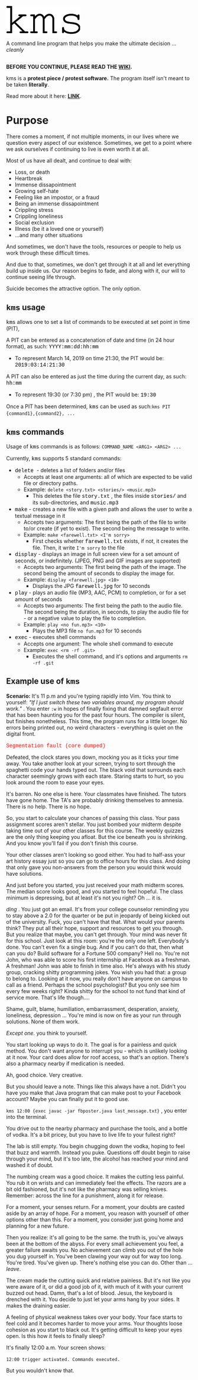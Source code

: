 
<img src="https://raw.githubusercontent.com/GWhisk/kms/master/kms_logo.png" width="200" height="75">

A command line program that helps you make the ultimate decision ... _cleanly_

##
**BEFORE YOU CONTINUE, PLEASE READ THE [WIKI](https://github.com/GWhisk/kms/wiki/Actual-Purpose-of-kms).**

kms is a **protest piece / protest software.** The program itself isn't meant to be taken **literally**. 

Read more about it here: [**LINK**](https://github.com/GWhisk/kms/wiki/Actual-Purpose-of-kms).
##
# Purpose


There comes a moment, if not multiple moments, in our lives where we question every aspect of our existence. Sometimes, we get to a point where we ask ourselves if continuing to live is even worth it at all.

Most of us have all dealt, and continue to deal with:

* Loss, or death
* Heartbreak
* Immense dissapointment
* Growing self-hate
* Feeling like an impostor, or a fraud
* Being an immense dissapointment
* Crippling stress
* Crippling loneliness
* Social exclusion
* Illness (be it a loved one or yourself)
* ...and many other situations

And sometimes, we don't have the tools, resources or people to help us work through these difficult times. 

And due to that, sometimes, we don't get through it at all and let everything build up inside us. Our reason begins to fade, and along with it, our will to continue seeing life through.

Suicide becomes the attractive option. The only option.

## <font face="courier new"  color="black">kms</font> usage
<font face="courier new" color="black">kms</font> allows one to set a list of commands to be executed at set point in time (PIT),

A PIT can be entered as a concatenation of date and time (in 24 hour format), as such:  <font face="courier new" color="black"> YYYY:mm:dd:hh:mm </font>

* To represent March 14, 2019 on time 21:30, the PIT would be: <font face="courier new" color="black"> 2019:03:14:21:30 </font>

A PIT can also be entered as just the time during the current day, as such: <font face="courier new" color="black"> hh:mm </font>
* To represent 19:30 (or 7:30 pm) , the PIT would be: <font face="courier new" color="black"> 19:30 </font>

Once a PIT has been determined, <font face="courier new" color="black">kms</font> can be used as such:`kms PIT {command1},{command2}, ... `


## <font face="courier new"  color="black">kms</font> commands

Usage of <font face="courier new"  color="black">kms</font> commands is as follows: `COMMAND_NAME <ARG1> <ARG2> ... `

Currently, <font face="courier new"  color="black">kms</font> supports 5 standard commands:

*  <font face="courier new"  color="black">delete </font>- deletes a list of folders and/or files
	* Accepts at least one arguments: all of which are expected to be valid file or directory paths.
	* Example: `delete <story.txt> <stories/> <music.mp3>`
		* This deletes the file <font face="courier new"  color="black">story.txt</font> , the files inside <font face="courier new"  color="black">stories/</font> and its sub-directories, and <font face="courier new"  color="black">music.mp3</font>
* <font face="courier new"  color="black">make</font> - creates a new file with a given path and allows the user to write a textual message in it
	* Accepts two arguments: The first being the path of the file to write to/or create (if yet to exist). The second being the message to write.
	* Example: `make <farewell.txt> <I'm sorry>`
		* First checks whether <font face="courier new"  color="black">farewell.txt</font> exists, if not, it creates the file. Then, it write `I'm sorry` to the file
* <font face="courier new"  color="black">display</font> - displays an image in full screen view for a set amount of seconds, or indefinitely. (JPEG, PNG and GIF images are supported)
	* Accepts two arguments: The first being the path of the image. The second being the amount of seconds to display the image for.
	* Example: `display <farewell.jpg> <10>`
		* Displays the JPG <font face="courier new"  color="black">farewell.jpg</font> for 10 seconds
* <font face="courier new"  color="black">play</font> - plays an audio file (MP3, AAC, PCM) to completion, or for a set amount of seconds
	* Accepts two arguments: The first being the path to the audio file. The second being the duration, in seconds, to play the audio file for - or a negative value to play the file to completion.
	* Example: `play <no fun.mp3> <10>`
		* Plays the MP3 file `no fun.mp3` for 10 seconds
* <font face="courier new"  color="black">exec</font> - executes shell commands
	* Accepts one argument: The whole shell command to execute
	* Example: `exec <rm -rf .git>`
		* Executes the shell command, and it's options and arguments `rm -rf .git`

## Example use of <font face="courier new"  color="black">kms</font>

 **Scenario:**  It's 11 p.m and you're typing rapidly into Vim. You think to yourself: _"If I just switch these two variables around, my program should work."_ . You enter `:w` in hopes of finally fixing that damned segfault error that has been haunting you for the past four hours. The compiler is silent, but finishes nonetheless. This time, the program runs for a little longer. No errors being printed out, no weird characters - everything is quiet on the digital front. 

<font face="courier new"  color="red">Segmentation fault (core dumped)</font>

Defeated, the clock stares you down, mocking you as it ticks your time away. You take another look at your screen, trying to sort through the spaghetti code your hands typed out. The black void that surrounds each character seemingly grows with each stare. Staring starts to hurt, so you look around the room to ease your eyes.

It's barren. No one else is here. Your classmates have finished. The tutors have gone home. The TA's are probably drinking themselves to amnesia. There is no help. There is no hope. 

So, you start to calculate your chances of passing this class. Your pass assignment scores aren't stellar. You just bombed your midterm despite taking time out of your other classes for this course. The weekly quizzes are the only thing keeping you afloat. But the ice beneath you is shrinking. And you know you'll fail if you don't finish this course.

Your other classes aren't looking so good either. You had to half-ass your art history essay just so you can go to office hours for this class. And doing that only gave you non-answers from the person you would think would have solutions.  

And just before you started, you just received your math midterm scores. The median score looks good, and you started to feel hopeful. The class minimum is depressing, but at least it's not you right? Oh ... it is.

_ding_ . You just got an email. It's from your college counselor reminding you to stay above a 2.0 for the quarter or be put in jeopardy of being kicked out of the university. Fuck, you can't have that that. What would your parents think? They put all their hope, support and resources to get you through. But you realize that maybe, you can't get through. Your mind was never fit for this school. Just look at this room: you're the only one left. Everybody's done. You can't even fix a single bug. And if you can't do that, then what can you do? Build software for a Fortune 500 company? Hell no. You're not John, who was able to score his first internship at Facebook as a freshman. A freshman! John was able to finish in time also. He's always with his study group, cracking shitty programming jokes. You wish you had that: a group to belong to. Looking at it now, you really don't have anyone on campus to call as a friend. Perhaps the school psychologist? But you only see him every few weeks right? Kinda shitty for the school to not fund that kind of service more. That's life though....

Shame, guilt, blame, humiliation, embarrassment, desperation, anxiety, loneliness, depression ... You're mind is now on fire as your run through solutions. None of them work. 

_Except one._ you think to yourself.

You start looking up ways to do it. The goal is for a painless and quick method. You don't want anyone to interrupt you - which is unlikely looking at it now. Your card does allow for roof access, so that's an option. There's also a pharmacy nearby if medication is needed.

Ah, good choice. Very creative. 

But you should leave a note. Things like this always have a not. Didn't you have you make that Java program that can make post to your Facebook account? Maybe you can finally put it to good use.

`kms 12:00 {exec javac -jar fbposter.java last_message.txt}` , you enter into the terminal. 

You drive out to the nearby pharmacy and purchase the tools, and a bottle of vodka. It's a bit pricey, but you have to live life to your fullest right? 

The lab is still empty. You begin chugging down the vodka, hoping to feel that buzz and warmth. Instead you puke. Questions off doubt begin to raise through your mind, but it's too late, the alcohol has reached your mind and washed it of doubt. 

The numbing cream was a good choice. It makes the cutting less painful. You rub it on wrists and can immediately feel the effects. The razors are a bit old fashioned, but it's not like the pharmacy was selling knives. Remember: across the line for a punishment, along it for release. 

For a moment, your senses return. For a moment, your doubts are casted aside by an array of hope. For a moment, you reason with yourself of other options other than this. For a moment, you consider just going home and planning for a new future.

Then you realize: it's all going to be the same. the truth is, you've always been at the bottom of the abyss. For every small achievement you feel, a greater failure awaits you. No achievement can climb you out of the hole you dug yourself in. You've been clawing your way out for way too long. You're tired. You've given up. There's nothing else you can do. Other than ... _leave_.

The cream made the cutting quick and relative painless. But it's not like you were aware of it, or did a good job of it, with much of it with your current buzzed out head. Damn, that's a lot of blood. Jesus, the keyboard is drenched with it. You decide to just let your arms hang by your sides. It makes the draining easier.

A feeling of physical weakness takes over your body. Your face starts to feel cold and it becomes harder to move your arms. Your thoughts loose cohesion as you start to black out. It's getting difficult to keep your eyes open. Is this how it feels to finally sleep? 

It's finally 12:00 a.m. Your screen shows:

`12:00 trigger activated. Commands executed.`

But you wouldn't know that.




